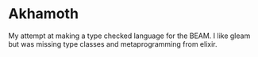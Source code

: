 # Akhamoth

My attempt at making a type checked language for the BEAM. I like gleam but was
missing type classes and metaprogramming from elixir.
